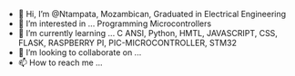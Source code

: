 - 👋 Hi, I’m @Ntampata, Mozambican, Graduated in Electrical Engineering
- 👀 I’m interested in ... Programming Microcontrollers
- 🌱 I’m currently learning ... C ANSI, Python, HMTL, JAVASCRIPT, CSS, FLASK, RASPBERRY PI, PIC-MICROCONTROLLER, STM32
- 💞️ I’m looking to collaborate on ...
- 📫 How to reach me ...

<!---
Ntampata/Ntampata is a ✨ special ✨ repository because its `README.md` (this file) appears on your GitHub profile.
You can click the Preview link to take a look at your changes.
--->
